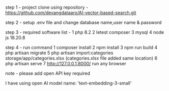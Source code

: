 step 1 - project clone using repository - https://github.com/devangdataaro/AI-vector-based-search.git

step 2 - setup .env file and change database name,user name & password

step 3 - required software list -
        1 php 8.2
        2 letest composer 
        3 mysql
        4 node js 18.20.8

step 4 - run command
    1 composer install
    2 npm install
    3 npm run build
    4 php artisan migrate
    5 php artisan import:categories storage/app/categories.xlsx  (categories.xlsx file added same location) 
    6 php artisan serve
    7 http://127.0.0.1:8000/  run any browser

note - please add open API key required

I have using open AI model name: 'text-embedding-3-small'

